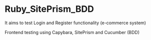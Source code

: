 # Ruby_SitePrism_BDD
It aims to test Login and Register functionality (e-commerce system)

Frontend testing using Capybara, SitePrism and Cucumber (BDD)
